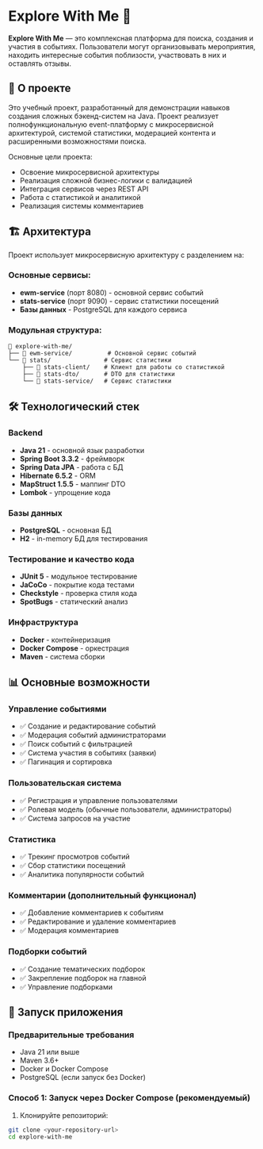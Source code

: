 # Explore With Me 🎯

**Explore With Me** — это комплексная платформа для поиска, создания и участия в событиях. Пользователи могут организовывать мероприятия, находить интересные события поблизости, участвовать в них и оставлять отзывы.

## 📖 О проекте

Это учебный проект, разработанный для демонстрации навыков создания сложных бэкенд-систем на Java. Проект реализует полнофункциональную event-платформу с микросервисной архитектурой, системой статистики, модерацией контента и расширенными возможностями поиска.

Основные цели проекта:
- Освоение микросервисной архитектуры
- Реализация сложной бизнес-логики с валидацией
- Интеграция сервисов через REST API
- Работа с статистикой и аналитикой
- Реализация системы комментариев

## 🏗 Архитектура

Проект использует микросервисную архитектуру с разделением на:

### Основные сервисы:
- **ewm-service** (порт 8080) - основной сервис событий
- **stats-service** (порт 9090) - сервис статистики посещений
- **Базы данных** - PostgreSQL для каждого сервиса

### Модульная структура:
```plaintext
📁 explore-with-me/
├── 📁 ewm-service/          # Основной сервис событий
└── 📁 stats/               # Сервис статистики
    ├── 📁 stats-client/    # Клиент для работы со статистикой
    ├── 📁 stats-dto/       # DTO для статистики
    └── 📁 stats-service/   # Сервис статистики
```


## 🛠 Технологический стек

### Backend
- **Java 21** - основной язык разработки
- **Spring Boot 3.3.2** - фреймворк
- **Spring Data JPA** - работа с БД
- **Hibernate 6.5.2** - ORM
- **MapStruct 1.5.5** - маппинг DTO
- **Lombok** - упрощение кода

### Базы данных
- **PostgreSQL** - основная БД
- **H2** - in-memory БД для тестирования

### Тестирование и качество кода
- **JUnit 5** - модульное тестирование
- **JaCoCo** - покрытие кода тестами
- **Checkstyle** - проверка стиля кода
- **SpotBugs** - статический анализ

### Инфраструктура
- **Docker** - контейнеризация
- **Docker Compose** - оркестрация
- **Maven** - система сборки

## 📊 Основные возможности

### Управление событиями
- ✅ Создание и редактирование событий
- ✅ Модерация событий администраторами
- ✅ Поиск событий с фильтрацией
- ✅ Система участия в событиях (заявки)
- ✅ Пагинация и сортировка

### Пользовательская система
- ✅ Регистрация и управление пользователями
- ✅ Ролевая модель (обычные пользователи, администраторы)
- ✅ Система запросов на участие

### Статистика
- ✅ Трекинг просмотров событий
- ✅ Сбор статистики посещений
- ✅ Аналитика популярности событий

### Комментарии (дополнительный функционал)
- ✅ Добавление комментариев к событиям
- ✅ Редактирование и удаление комментариев
- ✅ Модерация комментариев

### Подборки событий
- ✅ Создание тематических подборок
- ✅ Закрепление подборок на главной
- ✅ Управление подборками

## 🚀 Запуск приложения

### Предварительные требования
- Java 21 или выше
- Maven 3.6+
- Docker и Docker Compose
- PostgreSQL (если запуск без Docker)

### Способ 1: Запуск через Docker Compose (рекомендуемый)

1. Клонируйте репозиторий:
```bash
git clone <your-repository-url>
cd explore-with-me
